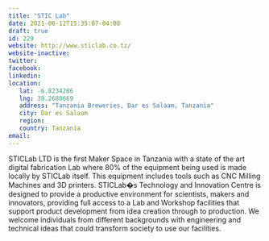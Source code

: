 ```yaml
---
title: "STIC Lab"
date: 2021-06-12T15:35:07-04:00
draft: true
id: 229
website: http://www.sticlab.co.tz/
website-inactive: 
twitter: 
facebook: 
linkedin: 
location: 
   lat: -6.8234286
   lng: 39.2680669
   address: "Tanzania Breweries, Dar es Salaam, Tanzania"
   city: Dar es Salaam
   region: 
   country: Tanzania
email: 
---
```

STICLab LTD is the first Maker Space in Tanzania with a state of the art digital fabrication Lab where 80% of the equipment being used is made locally by STICLab itself. This equipment includes tools such as CNC Milling Machines and 3D printers. STICLab�s Technology and Innovation Centre is designed to provide a productive environment for scientists, makers and innovators, providing full access to a Lab and Workshop facilities that support product development from idea creation through to production. We welcome individuals from different backgrounds with engineering and technical ideas that could transform society to use our facilities.
